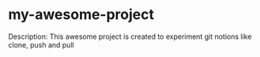 # my-awesome-project

Description: This awesome project is created to experiment git notions like clone, push and pull
